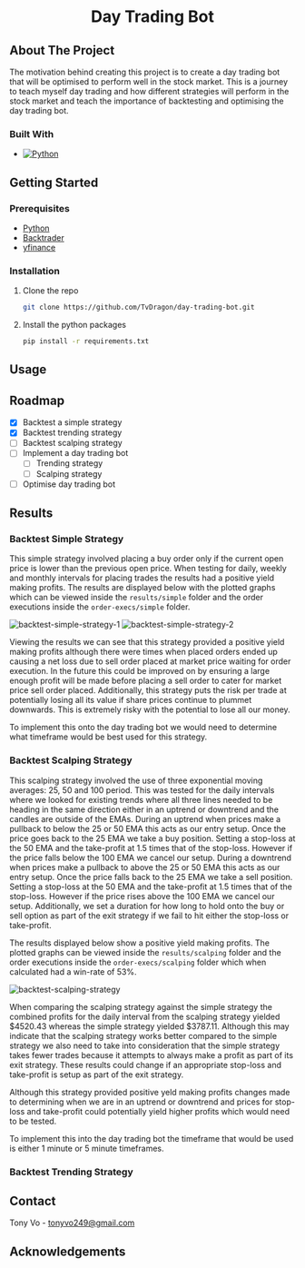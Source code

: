 <h1 align="center">Day Trading Bot</h1>

## About The Project

The motivation behind creating this project is to create a day trading bot that will be optimised to perform well in the stock market. This is a journey to teach myself day trading and how different strategies will perform in the stock market and teach the importance of backtesting and optimising the day trading bot.

### Built With

* [![Python][Python]][Python-url]

## Getting Started

### Prerequisites

* [Python](https://www.python.org/downloads/)
* [Backtrader](https://www.backtrader.com/)
* [yfinance](https://pypi.org/project/yfinance/)

### Installation

1. Clone the repo
	```sh
	git clone https://github.com/TvDragon/day-trading-bot.git	
	```
2. Install the python packages
	```sh
	pip install -r requirements.txt
	```

## Usage



## Roadmap

- [x] Backtest a simple strategy
- [x] Backtest trending strategy
- [ ] Backtest scalping strategy
- [ ] Implement a day trading bot
	- [ ] Trending strategy
	- [ ] Scalping strategy
- [ ] Optimise day trading bot

## Results

### Backtest Simple Strategy

This simple strategy involved placing a buy order only if the current open price is lower than the previous open price. When testing for daily, weekly and monthly intervals for placing trades the results had a positive yield making profits. The results are displayed below with the plotted graphs which can be viewed inside the `results/simple` folder and the order executions inside the `order-execs/simple` folder.

![backtest-simple-strategy-1](./results/simple/backtest-simple-strategy-1.png)
![backtest-simple-strategy-2](./results/simple/backtest-simple-strategy-2.png)

Viewing the results we can see that this strategy provided a positive yield making profits although there were times when placed orders ended up causing a net loss due to sell order placed at market price waiting for order execution. In the future this could be improved on by ensuring a large enough profit will be made before placing a sell order to cater for market price sell order placed. Additionally, this strategy puts the risk per trade at potentially losing all its value if share prices continue to plummet downwards. This is extremely risky with the potential to lose all our money.

To implement this onto the day trading bot we would need to determine what timeframe would be best used for this strategy.

### Backtest Scalping Strategy

This scalping strategy involved the use of three exponential moving averages: 25, 50 and 100 period. This was tested for the daily intervals where we looked for existing trends where all three lines needed to be heading in the same direction either in an uptrend or downtrend and the candles are outside of the EMAs. During an uptrend when prices make a pullback to below the 25 or 50 EMA this acts as our entry setup. Once the price goes back to the 25 EMA we take a buy position. Setting a stop-loss at the 50 EMA and the take-profit at 1.5 times that of the stop-loss. However if the price falls below the 100 EMA we cancel our setup. During a downtrend when prices make a pullback to above the 25 or 50 EMA this acts as our entry setup. Once the price falls back to the 25 EMA we take a sell position. Setting a stop-loss at the 50 EMA and the take-profit at 1.5 times that of the stop-loss. However if the price rises above the 100 EMA we cancel our setup. Additionally, we set a duration for how long to hold onto the buy or sell option as part of the exit strategy if we fail to hit either the stop-loss or take-profit.

The results displayed below show a positive yield making profits. The plotted graphs can be viewed inside the `results/scalping` folder and the order executions inside the `order-execs/scalping` folder which when calculated had a win-rate of 53%.

![backtest-scalping-strategy](./results/scalping/backtest-scalping-strategy.png)

When comparing the scalping strategy against the simple strategy the combined profits for the daily interval from the scalping strategy yielded $4520.43 whereas the simple strategy yielded $3787.11. Although this may indicate that the scalping strategy works better compared to the simple strategy we also need to take into consideration that the simple strategy takes fewer trades because it attempts to always make a profit as part of its exit strategy. These results could change if an appropriate stop-loss and take-profit is setup as part of the exit strategy.

Although this strategy provided positive yeld making profits changes made to determining when we are in an uptrend or downtrend and prices for stop-loss and take-profit could potentially yield higher profits which would need to be tested.

To implement this into the day trading bot the timeframe that would be used is either 1 minute or 5 minute timeframes.

### Backtest Trending Strategy

## Contact

Tony Vo - tonyvo249@gmail.com

## Acknowledgements


[Python]: https://img.shields.io/badge/Python-ECD53F?style=for-the-badge&logo=python&logoColor=3776AB
[Python-url]: https://www.python.org/downloads/
